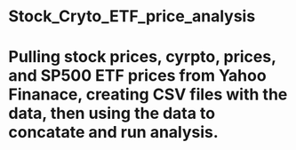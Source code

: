 # Stock_Cryto_ETF_price_analysis

# Pulling stock prices, cyrpto, prices, and SP500 ETF prices from Yahoo Finanace, creating CSV files with the data, then using the data to concatate and run analysis.
